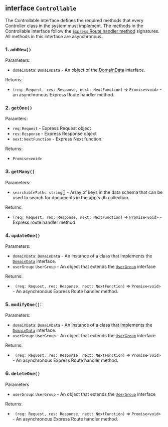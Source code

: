 ## interface `Controllable`
The Controllable interface defines the required methods that every Controller class in the system must implement. The methods in the Controllable interface follow the [`Express` Route handler method](https://expressjs.com/en/guide/routing.html) signatures. All methods in this interface are asynchronous. 

### 1. `addNew()`
Parameters:
* `domainData`: `DomainData` - An object of the [DomainData](../interfaces/domain-data.ts) interface.

Returns:
* `(req: Request, res: Response, next: NextFunction)` => `Promise<void>` - an asynchronous Express Route handler method.

### 2. `getOne()`

Paramters:

* `req`: `Request` - Express Request object
* `res`: `Response` - Express Response object 
* `next`: `NextFunction` - Express Next function.

Returns:

* `Promise<void>`

### 3. `getMany()`

Parameters:
* `searchablePaths`: `string`[] -  Array of keys in the data schema that can be used to search for documents in the app's db collection.

Returns:
* `(req: Request, res: Response, next: NextFunction)` => `Promise<void>` -  Express route handler method

### 4. `updateOne()`

Parameters:
* `domainData`: `DomainData` -  An instance of a class that implements the [`DomainData`](../interfaces/domain-data.md) interface.
* `userGroup`: `UserGroup` - An object that extends the [`UserGroup`](../interfaces/user-group.md) interface

Returns:
* ` (req: Request, res: Response, next: NextFunction)` => `Promise<void>` -  An asynchronous Express Route handler method.


### 5. `modifyOne()`:

Parameters:

* `domainData`: `DomainData` -  An instance of a class that implements the [`DomainData`](../interfaces/domain-data.md) interface.
* `userGroup`: `UserGroup` - An object that extends the [`UserGroup`](../interfaces/user-group.md) interface

Returns:
* ` (req: Request, res: Response, next: NextFunction)` => `Promise<void>` -  An asynchronous Express Route handler method.

### 6. `deleteOne()`

Parameters
* `userGroup`: `UserGroup` - An object that extends the [`UserGroup`](../interfaces/user-group.md) interface

Returns:
* ` (req: Request, res: Response, next: NextFunction)` => `Promise<void>` -  An asynchronous Express Route handler method.